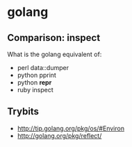 # golang

## Comparison: inspect

What is the golang equivalent of:

* perl data::dumper
* python pprint
* python __repr__
* ruby inspect

## Trybits

* http://tip.golang.org/pkg/os/#Environ
* http://golang.org/pkg/reflect/
